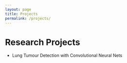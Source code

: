 ```yaml
---
layout: page
title: Projects
permalink: /projects/
---
```

# Research Projects

* Lung Tumour Detection with Convolutional Neural Nets